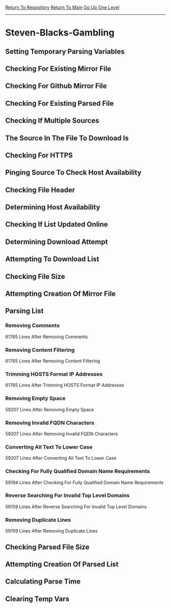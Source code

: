 [Return To Repository](https://github.com/deathbybandaid/piholeparser/)
[Return To Main](https://github.com/deathbybandaid/piholeparser/blob/master/RecentRunLogs/Mainlog.md)
[Go Up One Level](https://github.com/deathbybandaid/piholeparser/blob/master/RecentRunLogs/TopLevelScripts/30-Processing-External-Blacklists.md)
____________________________________
# Steven-Blacks-Gambling
## Setting Temporary Parsing Variables
## Checking For Existing Mirror File
## Checking For Github Mirror File
## Checking For Existing Parsed File
## Checking If Multiple Sources
## The Source In The File To Download Is
## Checking For HTTPS
## Pinging Source To Check Host Availability
## Checking File Header
## Determining Host Availability
## Checking If List Updated Online
## Determining Download Attempt
## Attempting To Download List
## Checking File Size
## Attempting Creation Of Mirror File
## Parsing List
### Removing Comments
61765 Lines After Removing Comments
### Removing Content Filtering
61765 Lines After Removing Content Filtering
### Trimming HOSTS Format IP Addresses
61765 Lines After Trimming HOSTS Format IP Addresses
### Removing Empty Space
59207 Lines After Removing Empty Space
### Removing Invalid FQDN Characters
59207 Lines After Removing Invalid FQDN Characters
### Converting All Text To Lower Case
59207 Lines After Converting All Text To Lower Case
### Checking For Fully Qualified Domain Name Requirements
59194 Lines After Checking For Fully Qualified Domain Name Requirements
### Reverse Searching For Invalid Top Level Domains
59159 Lines After Reverse Searching For Invalid Top Level Domains
### Removing Duplicate Lines
59159 Lines After Removing Duplicate Lines
## Checking Parsed File Size
## Attempting Creation Of Parsed List
## Calculating Parse Time
## Clearing Temp Vars
